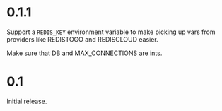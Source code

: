 
# 0.1.1

Support a `REDIS_KEY` environment variable to make picking up vars from
providers like REDISTOGO and REDISCLOUD easier.

Make sure that DB and MAX_CONNECTIONS are ints.

# 0.1

Initial release.